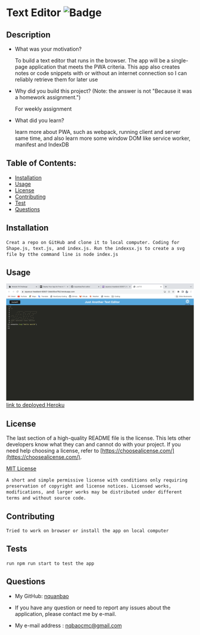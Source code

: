 # Text Editor     ![Badge](https://img.shields.io/badge/license-MIT-blue)

## Description

- What was your motivation?
    
    To build a text editor that runs in the browser. The app will be a single-page application that meets the PWA criteria.
    This app also creates notes or code snippets with or without an internet connection so I can reliably retrieve them for later use

- Why did you build this project? (Note: the answer is not "Because it was a homework assignment.")
    
    For weekly assignment

- What did you learn?
    
    learn more about PWA, such as webpack, running client and server same time, and also learn more some window DOM like service worker, manifest and IndexDB

## Table of Contents:

- [Installation](#installation)
- [Usage](#usage)
- [License](#license)
- [Contributing](#how-to-contribute)
- [Test](#tests)
- [Questions](#questions)

## Installation

    Creat a repo on GitHub and clone it to local computer. Coding for Shape.js, text.js, and index.js. Run the indexsx.js to create a svg file by tthe command line is node index.js

## Usage

![Sreenshot of App](./client/src/images/TextEditor.png)
[link to deployed Heroku](https://aqueous-headland-82637-2ddc00ce7fb2.herokuapp.com/)

## License

The last section of a high-quality README file is the license. This lets other developers know what they can and cannot do with your project. If you need help choosing a license, refer to [https://choosealicense.com/](https://choosealicense.com/).

[MIT License](https://choosealicense.com/licenses/mit/)
    
    A short and simple permissive license with conditions only requiring preservation of copyright and license notices. Licensed works, modifications, and larger works may be distributed under different terms and without source code.    

## Contributing
    Tried to work on browser or install the app on local computer

## Tests
    run npm run start to test the app

## Questions

- My GitHub: [nquanbao](https://github.com/nquanbao)

- If you have any question or need to report any issues about the application, please contact me by e-mail.

- My e-mail address : [nqbaocmc@gmail.com](nqbaocmc@gmail.com)
